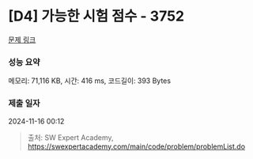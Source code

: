 # [D4] 가능한 시험 점수 - 3752 

[문제 링크](https://swexpertacademy.com/main/code/problem/problemDetail.do?contestProbId=AWHPkqBqAEsDFAUn) 

### 성능 요약

메모리: 71,116 KB, 시간: 416 ms, 코드길이: 393 Bytes

### 제출 일자

2024-11-16 00:12



> 출처: SW Expert Academy, https://swexpertacademy.com/main/code/problem/problemList.do